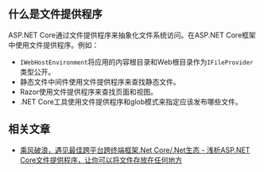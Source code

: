 ## 什么是文件提供程序

ASP.NET Core通过文件提供程序来抽象化文件系统访问。在ASP.NET Core框架中使用文件提供程序。例如：

- `IWebHostEnvironment`将应用的内容根目录和Web根目录作为`IFileProvider`类型公开。
- 静态文件中间件使用文件提供程序来查找静态文件。
- Razor使用文件提供程序来查找页面和视图。
- .NET Core工具使用文件提供程序和glob模式来指定应该发布哪些文件。

## 相关文章

* [乘风破浪，遇见最佳跨平台跨终端框架.Net Core/.Net生态 - 浅析ASP.NET Core文件提供程序，让你可以将文件存放在任何地方](https://www.cnblogs.com/taylorshi/p/16786705.html)